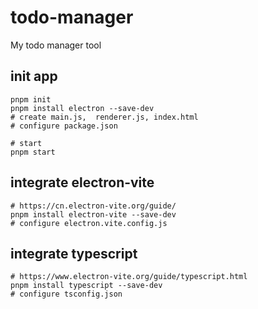# todo-manager
My todo manager tool


## init app
```shell
pnpm init
pnpm install electron --save-dev
# create main.js,  renderer.js, index.html
# configure package.json

# start 
pnpm start
```

## integrate electron-vite
```shell
# https://cn.electron-vite.org/guide/
pnpm install electron-vite --save-dev 
# configure electron.vite.config.js
```

## integrate typescript
```shell
# https://www.electron-vite.org/guide/typescript.html
pnpm install typescript --save-dev
# configure tsconfig.json
```


<!-- ## integrate electron-builder
```shell
# https://www.electron.build/
pnpm install electron-builder --save-dev
# configure electron.vite.config.js
``` -->